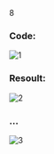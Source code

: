 8





### Code:
![1](https://user-images.githubusercontent.com/54048747/222346136-01ac1b8e-aac1-4fe4-8887-714b7393ac2f.JPG)

### Resoult:
![2](https://user-images.githubusercontent.com/54048747/222346672-40b4803c-6fad-4313-bffb-668d7e437278.JPG)
### ...
![3](https://user-images.githubusercontent.com/54048747/222346757-7b42a1f4-6b22-47c1-b49d-89df8a9655ea.JPG)



